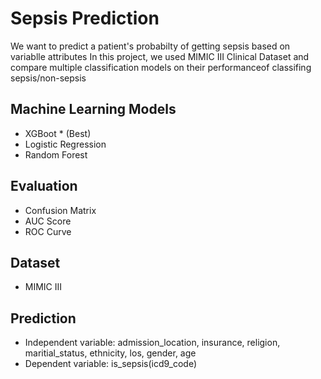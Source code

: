 # Sepsis Prediction
We want to predict a patient's probabilty of getting sepsis based on variablle attributes
In this project, we used MIMIC III Clinical Dataset and compare multiple classification models on their performanceof classifing sepsis/non-sepsis

## Machine Learning Models
- XGBoot * (Best)
- Logistic Regression
- Random Forest

## Evaluation
- Confusion Matrix
- AUC Score
- ROC Curve

## Dataset
- MIMIC III

## Prediction
- Independent variable: admission_location, insurance, religion, maritial_status, ethnicity, los, gender, age
- Dependent variable: is_sepsis(icd9_code)



